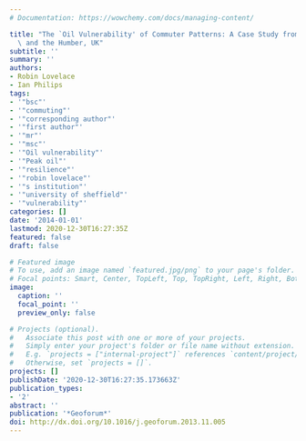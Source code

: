 ```yaml
---
# Documentation: https://wowchemy.com/docs/managing-content/

title: "The `Oil Vulnerability' of Commuter Patterns: A Case Study from Yorkshire\
  \ and the Humber, UK"
subtitle: ''
summary: ''
authors:
- Robin Lovelace
- Ian Philips
tags:
- '"bsc"'
- '"commuting"'
- '"corresponding author"'
- '"first author"'
- '"mr"'
- '"msc"'
- '"Oil vulnerability"'
- '"Peak oil"'
- '"resilience"'
- '"robin lovelace"'
- '"s institution"'
- '"university of sheffield"'
- '"vulnerability"'
categories: []
date: '2014-01-01'
lastmod: 2020-12-30T16:27:35Z
featured: false
draft: false

# Featured image
# To use, add an image named `featured.jpg/png` to your page's folder.
# Focal points: Smart, Center, TopLeft, Top, TopRight, Left, Right, BottomLeft, Bottom, BottomRight.
image:
  caption: ''
  focal_point: ''
  preview_only: false

# Projects (optional).
#   Associate this post with one or more of your projects.
#   Simply enter your project's folder or file name without extension.
#   E.g. `projects = ["internal-project"]` references `content/project/deep-learning/index.md`.
#   Otherwise, set `projects = []`.
projects: []
publishDate: '2020-12-30T16:27:35.173663Z'
publication_types:
- '2'
abstract: ''
publication: '*Geoforum*'
doi: http://dx.doi.org/10.1016/j.geoforum.2013.11.005
---
```

